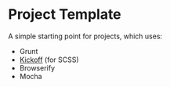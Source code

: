 # Project Template

A simple starting point for projects, which uses:

- Grunt
- [Kickoff](https://github.com/TryKickoff/kickoff) (for SCSS)
- Browserify
- Mocha
